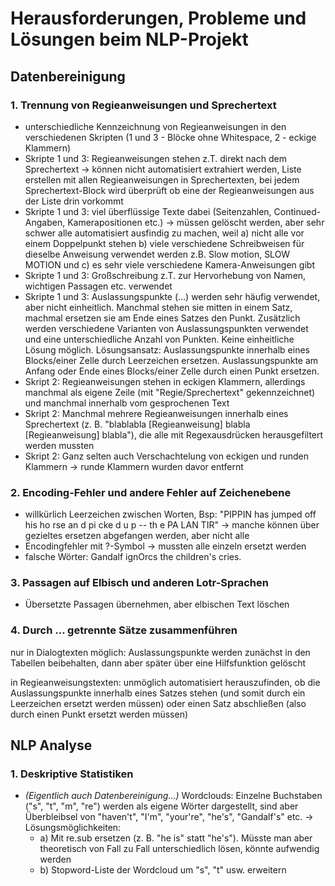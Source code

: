 # Herausforderungen, Probleme und Lösungen beim NLP-Projekt

## Datenbereinigung

### 1. Trennung von Regieanweisungen und Sprechertext
* unterschiedliche Kennzeichnung von Regieanweisungen in den verschiedenen Skripten (1 und 3 - Blöcke ohne Whitespace, 2 - eckige Klammern)
* Skripte 1 und 3: Regieanweisungen stehen z.T. direkt nach dem Sprechertext -> können nicht automatisiert extrahiert werden, Liste erstellen mit allen Regieanweisungen in Sprechertexten, bei jedem Sprechertext-Block wird überprüft ob eine der Regieanweisungen aus der Liste drin vorkommt
* Skripte 1 und 3: viel überflüssige Texte dabei (Seitenzahlen, Continued-Angaben, Kamerapositionen etc.) -> müssen gelöscht werden, aber sehr schwer alle automatisiert ausfindig zu machen, weil a) nicht alle vor einem Doppelpunkt stehen b) viele verschiedene Schreibweisen für dieselbe Anweisung verwendet werden z.B. Slow motion, SLOW MOTION und c) es sehr viele verschiedene Kamera-Anweisungen gibt
* Skripte 1 und 3: Großschreibung z.T. zur Hervorhebung von Namen, wichtigen Passagen etc. verwendet
* Skripte 1 und 3: Auslassungspunkte (...) werden sehr häufig verwendet, aber nicht einheitlich. Manchmal stehen sie mitten in einem Satz, machmal ersetzen sie am Ende eines Satzes den Punkt. Zusätzlich werden verschiedene Varianten von Auslassungspunkten verwendet und eine unterschiedliche Anzahl von Punkten. Keine einheitliche Lösung möglich. Lösungsansatz: Auslassungspunkte innerhalb eines Blocks/einer Zelle durch Leerzeichen ersetzen. Auslassungspunkte am Anfang oder Ende eines Blocks/einer Zelle durch einen Punkt ersetzen.
* Skript 2: Regieanweisungen stehen in eckigen Klammern, allerdings manchmal als eigene Zeile (mit "Regie/Sprechertext" gekennzeichnet) und manchmal innerhalb vom gesprochenen Text
* Skript 2: Manchmal mehrere Regieanweisungen innerhalb eines Sprechertext (z. B. "blablabla [Regieanweisung] blabla [Regieanweisung] blabla"), die alle mit Regexausdrücken herausgefiltert werden mussten
* Skript 2: Ganz selten auch Verschachtelung von eckigen und runden Klammern -> runde Klammern wurden davor entfernt

### 2. Encoding-Fehler und andere Fehler auf Zeichenebene
* willkürlich Leerzeichen zwischen Worten, Bsp: "PIPPIN has jumped off his ho rse an d pi cke d u p -- th e PA LAN TIR" -> manche können über gezieltes ersetzen abgefangen werden, aber nicht alle
* Encodingfehler mit ?-Symbol -> mussten alle einzeln ersetzt werden
* falsche Wörter: Gandalf ignOrcs the children's cries.

### 3. Passagen auf Elbisch und anderen Lotr-Sprachen
* Übersetzte Passagen übernehmen, aber elbischen Text löschen

### 4. Durch ... getrennte Sätze zusammenführen
nur in Dialogtexten möglich: Auslassungspunkte werden zunächst in den Tabellen beibehalten, dann aber später über eine Hilfsfunktion gelöscht

in Regieanweisungstexten: unmöglich automatisiert herauszufinden, ob die Auslassungspunkte innerhalb eines Satzes stehen (und somit durch ein Leerzeichen ersetzt werden müssen) oder einen Satz abschließen (also durch einen Punkt ersetzt werden müssen)

## NLP Analyse

### 1. Deskriptive Statistiken

* *(Eigentlich auch Datenbereinigung...)* Wordclouds: Einzelne Buchstaben ("s", "t", "m", "re") werden als eigene Wörter dargestellt, sind aber Überbleibsel von "haven't", "I'm", "your're", "he's", "Gandalf's" etc. -> Lösungsmöglichkeiten:
    * a) Mit re.sub ersetzen (z. B. "he is" statt "he's"). Müsste man aber theoretisch von Fall zu Fall unterschiedlich lösen, könnte aufwendig werden
    * b) Stopword-Liste der Wordcloud um "s", "t" usw. erweitern